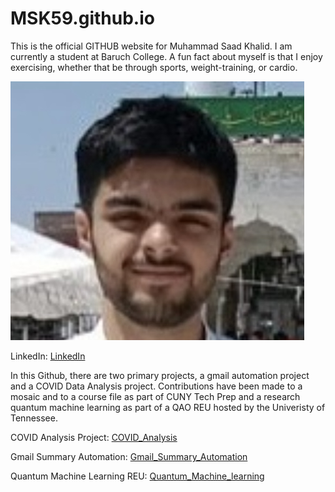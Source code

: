 # MSK59.github.io
This is the official GITHUB website for Muhammad Saad Khalid. I am currently a student at Baruch College. A fun fact about myself is that I enjoy exercising, whether that be through sports, weight-training, or cardio.

![Portrait of Muhammad Saad Khalid](https://github.com/MSK59/MSK59.github.io/blob/main/Portrait.jpg)

LinkedIn: [LinkedIn](https://www.linkedin.com/in/muhammad-khalid-58bbb3281/)

In this Github, there are two primary projects, a gmail automation project and a COVID Data Analysis project. Contributions have been made to a mosaic and to a course file as part of CUNY Tech Prep and a research quantum machine learning as part of a QAO REU hosted by the Univeristy of Tennessee.

COVID Analysis Project: [COVID_Analysis](https://github.com/MSK59/COVIDAnalysis) <br />

Gmail Summary Automation: [Gmail_Summary_Automation](https://github.com/MSK59/Gmail_Summary_Automation) <br />

Quantum Machine Learning REU: [Quantum_Machine_learning](https://github.com/Vilcius/qnn_power_flow)
